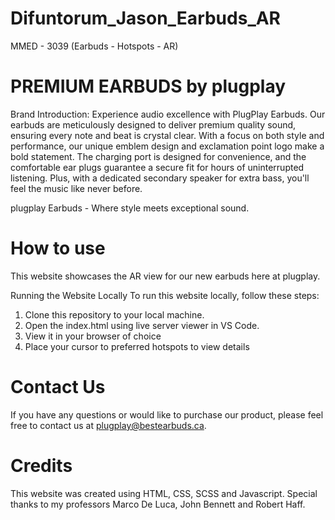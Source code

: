 # Difuntorum_Jason_Earbuds_AR
MMED - 3039 (Earbuds - Hotspots - AR)

# PREMIUM EARBUDS by plugplay

Brand Introduction: Experience audio excellence with PlugPlay Earbuds. Our earbuds are meticulously designed to deliver premium quality sound, ensuring every note and beat is crystal clear. With a focus on both style and performance, our unique emblem design and exclamation point logo make a bold statement. The charging port is designed for convenience, and the comfortable ear plugs guarantee a secure fit for hours of uninterrupted listening. Plus, with a dedicated secondary speaker for extra bass, you'll feel the music like never before. 


plugplay Earbuds - Where style meets exceptional sound.

# How to use
This website showcases the AR view for our new earbuds here at plugplay.

Running the Website Locally
To run this website locally, follow these steps:
1. Clone this repository to your local machine.
2. Open the index.html using live server viewer in VS Code.
3. View it in your browser of choice
3. Place your cursor to preferred hotspots to view details


# Contact Us
If you have any questions or would like to purchase our product, please feel free to contact us at plugplay@bestearbuds.ca.

# Credits
This website was created using HTML, CSS, SCSS and Javascript. Special thanks to my professors Marco De Luca, John Bennett and Robert Haff.
